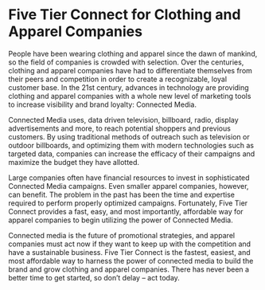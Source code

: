 # Five Tier Connect for Clothing and Apparel Companies

People have been wearing clothing and apparel since the dawn of mankind, so the field of companies is crowded with selection. Over the centuries, clothing and apparel companies have had to differentiate themselves from their peers and competition in order to create a recognizable, loyal customer base. In the 21st century, advances in technology are providing clothing and apparel companies with a whole new level of marketing tools to increase visibility and brand loyalty: Connected Media.

Connected Media uses, data driven television, billboard, radio, display advertisements and more, to reach potential shoppers and previous customers. By using traditional methods of outreach such as television or outdoor billboards, and optimizing them with modern technologies such as targeted data, companies can increase the efficacy of their campaigns and maximize the budget they have allotted.

Large companies often have financial resources to invest in sophisticated Connected Media campaigns. Even smaller apparel companies, however, can benefit. The problem in the past has been the time and expertise required to perform properly optimized campaigns. Fortunately, Five Tier Connect provides a fast, easy, and most importantly, affordable way for apparel companies to begin utilizing the power of Connected Media.

Connected media is the future of promotional strategies, and apparel companies must act now if they want to keep up with the competition and have a sustainable business. Five Tier Connect is the fastest, easiest, and most affordable way to harness the power of connected media to build the brand and grow clothing and apparel companies. There has never been a better time to get started, so don’t delay – act today.
